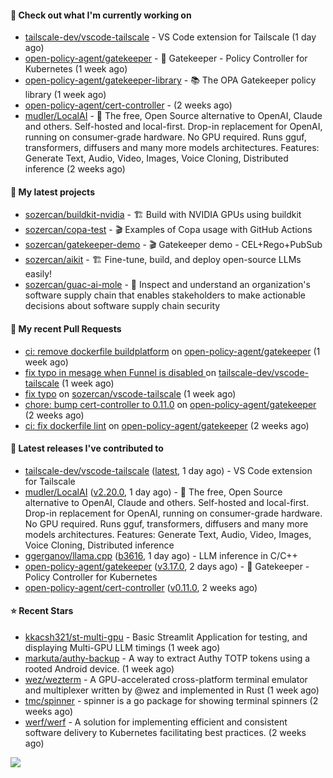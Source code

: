 #### 👷 Check out what I'm currently working on

- [tailscale-dev/vscode-tailscale](https://github.com/tailscale-dev/vscode-tailscale) - VS Code extension for Tailscale (1 day ago)
- [open-policy-agent/gatekeeper](https://github.com/open-policy-agent/gatekeeper) - 🐊 Gatekeeper - Policy Controller for Kubernetes (1 week ago)
- [open-policy-agent/gatekeeper-library](https://github.com/open-policy-agent/gatekeeper-library) - 📚 The OPA Gatekeeper policy library (1 week ago)
- [open-policy-agent/cert-controller](https://github.com/open-policy-agent/cert-controller) -  (2 weeks ago)
- [mudler/LocalAI](https://github.com/mudler/LocalAI) - :robot: The free, Open Source alternative to OpenAI, Claude and others. Self-hosted and local-first. Drop-in replacement for OpenAI,  running on consumer-grade hardware. No GPU required. Runs gguf, transformers, diffusers and many more models architectures. Features: Generate Text, Audio, Video, Images, Voice Cloning, Distributed inference (2 weeks ago)

#### 🌱 My latest projects

- [sozercan/buildkit-nvidia](https://github.com/sozercan/buildkit-nvidia) - 🏗️ Build with NVIDIA GPUs using buildkit
- [sozercan/copa-test](https://github.com/sozercan/copa-test) - 🎬 Examples of Copa usage with GitHub Actions
- [sozercan/gatekeeper-demo](https://github.com/sozercan/gatekeeper-demo) - 🎬 Gatekeeper demo - CEL&#43;Rego&#43;PubSub
- [sozercan/aikit](https://github.com/sozercan/aikit) - 🏗️ Fine-tune, build, and deploy open-source LLMs easily!
- [sozercan/guac-ai-mole](https://github.com/sozercan/guac-ai-mole) - 🥑 Inspect and understand an organization&#39;s software supply chain that enables stakeholders to make actionable decisions about software supply chain security

#### 🔨 My recent Pull Requests

- [ci: remove dockerfile buildplatform](https://github.com/open-policy-agent/gatekeeper/pull/3491) on [open-policy-agent/gatekeeper](https://github.com/open-policy-agent/gatekeeper) (1 week ago)
- [fix typo in mesage when Funnel is disabled ](https://github.com/tailscale-dev/vscode-tailscale/pull/297) on [tailscale-dev/vscode-tailscale](https://github.com/tailscale-dev/vscode-tailscale) (1 week ago)
- [fix typo](https://github.com/sozercan/vscode-tailscale/pull/1) on [sozercan/vscode-tailscale](https://github.com/sozercan/vscode-tailscale) (1 week ago)
- [chore: bump cert-controller to 0.11.0](https://github.com/open-policy-agent/gatekeeper/pull/3480) on [open-policy-agent/gatekeeper](https://github.com/open-policy-agent/gatekeeper) (2 weeks ago)
- [ci: fix dockerfile lint](https://github.com/open-policy-agent/gatekeeper/pull/3474) on [open-policy-agent/gatekeeper](https://github.com/open-policy-agent/gatekeeper) (2 weeks ago)

#### 🚀 Latest releases I've contributed to

- [tailscale-dev/vscode-tailscale](https://github.com/tailscale-dev/vscode-tailscale) ([latest](https://github.com/tailscale-dev/vscode-tailscale/releases/tag/latest), 1 day ago) - VS Code extension for Tailscale
- [mudler/LocalAI](https://github.com/mudler/LocalAI) ([v2.20.0](https://github.com/mudler/LocalAI/releases/tag/v2.20.0), 1 day ago) - :robot: The free, Open Source alternative to OpenAI, Claude and others. Self-hosted and local-first. Drop-in replacement for OpenAI,  running on consumer-grade hardware. No GPU required. Runs gguf, transformers, diffusers and many more models architectures. Features: Generate Text, Audio, Video, Images, Voice Cloning, Distributed inference
- [ggerganov/llama.cpp](https://github.com/ggerganov/llama.cpp) ([b3616](https://github.com/ggerganov/llama.cpp/releases/tag/b3616), 1 day ago) - LLM inference in C/C&#43;&#43;
- [open-policy-agent/gatekeeper](https://github.com/open-policy-agent/gatekeeper) ([v3.17.0](https://github.com/open-policy-agent/gatekeeper/releases/tag/v3.17.0), 2 days ago) - 🐊 Gatekeeper - Policy Controller for Kubernetes
- [open-policy-agent/cert-controller](https://github.com/open-policy-agent/cert-controller) ([v0.11.0](https://github.com/open-policy-agent/cert-controller/releases/tag/v0.11.0), 2 weeks ago)

#### ⭐ Recent Stars

- [kkacsh321/st-multi-gpu](https://github.com/kkacsh321/st-multi-gpu) - Basic Streamlit Application for testing, and displaying Multi-GPU LLM timings (1 week ago)
- [markuta/authy-backup](https://github.com/markuta/authy-backup) - A way to extract Authy TOTP tokens using a rooted Android device. (1 week ago)
- [wez/wezterm](https://github.com/wez/wezterm) - A GPU-accelerated cross-platform terminal emulator and multiplexer written by @wez and implemented in Rust (1 week ago)
- [tmc/spinner](https://github.com/tmc/spinner) - spinner is a go package for showing terminal spinners (2 weeks ago)
- [werf/werf](https://github.com/werf/werf) - A solution for implementing efficient and consistent software delivery to Kubernetes facilitating best practices. (2 weeks ago)

![](https://github-readme-stats.vercel.app/api?username=sozercan&theme=vision-friendly-dark&hide_border=false&include_all_commits=true&count_private=true)

